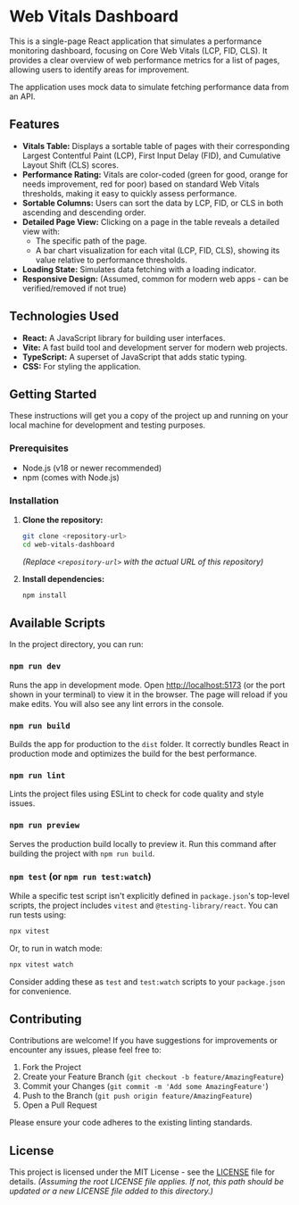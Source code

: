 # Web Vitals Dashboard

This is a single-page React application that simulates a performance monitoring dashboard, focusing on Core Web Vitals (LCP, FID, CLS). It provides a clear overview of web performance metrics for a list of pages, allowing users to identify areas for improvement.

The application uses mock data to simulate fetching performance data from an API.

## Features

*   **Vitals Table:** Displays a sortable table of pages with their corresponding Largest Contentful Paint (LCP), First Input Delay (FID), and Cumulative Layout Shift (CLS) scores.
*   **Performance Rating:** Vitals are color-coded (green for good, orange for needs improvement, red for poor) based on standard Web Vitals thresholds, making it easy to quickly assess performance.
*   **Sortable Columns:** Users can sort the data by LCP, FID, or CLS in both ascending and descending order.
*   **Detailed Page View:** Clicking on a page in the table reveals a detailed view with:
    *   The specific path of the page.
    *   A bar chart visualization for each vital (LCP, FID, CLS), showing its value relative to performance thresholds.
*   **Loading State:** Simulates data fetching with a loading indicator.
*   **Responsive Design:** (Assumed, common for modern web apps - can be verified/removed if not true)

## Technologies Used

*   **React:** A JavaScript library for building user interfaces.
*   **Vite:** A fast build tool and development server for modern web projects.
*   **TypeScript:** A superset of JavaScript that adds static typing.
*   **CSS:** For styling the application.

## Getting Started

These instructions will get you a copy of the project up and running on your local machine for development and testing purposes.

### Prerequisites

*   Node.js (v18 or newer recommended)
*   npm (comes with Node.js)

### Installation

1.  **Clone the repository:**
    ```bash
    git clone <repository-url>
    cd web-vitals-dashboard
    ```
    *(Replace `<repository-url>` with the actual URL of this repository)*

2.  **Install dependencies:**
    ```bash
    npm install
    ```

## Available Scripts

In the project directory, you can run:

### `npm run dev`

Runs the app in development mode.
Open [http://localhost:5173](http://localhost:5173) (or the port shown in your terminal) to view it in the browser.
The page will reload if you make edits. You will also see any lint errors in the console.

### `npm run build`

Builds the app for production to the `dist` folder.
It correctly bundles React in production mode and optimizes the build for the best performance.

### `npm run lint`

Lints the project files using ESLint to check for code quality and style issues.

### `npm run preview`

Serves the production build locally to preview it. Run this command after building the project with `npm run build`.

### `npm test` (or `npm run test:watch`)

While a specific test script isn't explicitly defined in `package.json`'s top-level scripts, the project includes `vitest` and `@testing-library/react`. You can run tests using:
```bash
npx vitest
```
Or, to run in watch mode:
```bash
npx vitest watch
```
Consider adding these as `test` and `test:watch` scripts to your `package.json` for convenience.

## Contributing

Contributions are welcome! If you have suggestions for improvements or encounter any issues, please feel free to:

1.  Fork the Project
2.  Create your Feature Branch (`git checkout -b feature/AmazingFeature`)
3.  Commit your Changes (`git commit -m 'Add some AmazingFeature'`)
4.  Push to the Branch (`git push origin feature/AmazingFeature`)
5.  Open a Pull Request

Please ensure your code adheres to the existing linting standards.

## License

This project is licensed under the MIT License - see the [LICENSE](../../LICENSE) file for details.
*(Assuming the root LICENSE file applies. If not, this path should be updated or a new LICENSE file added to this directory.)*
